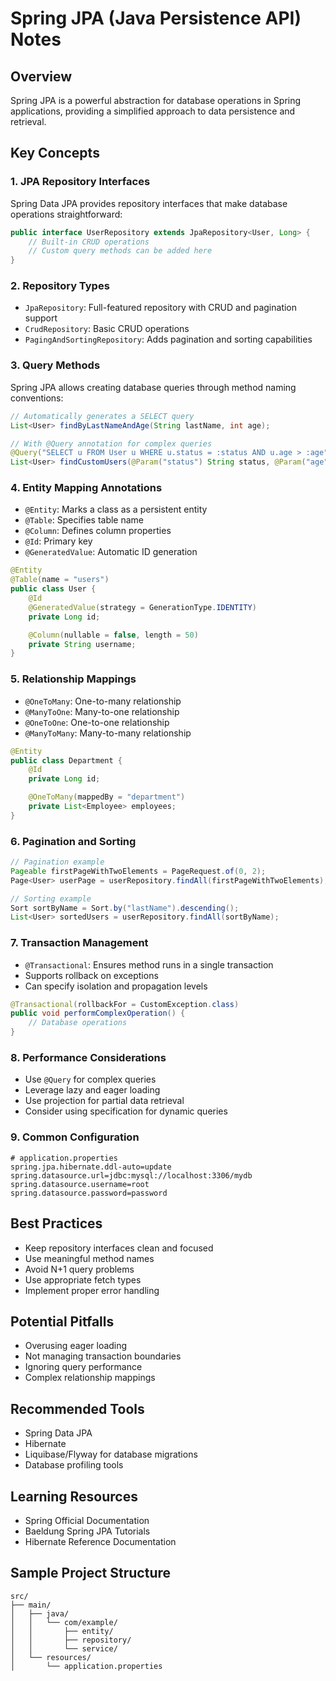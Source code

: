 # Spring JPA (Java Persistence API) Notes

## Overview
Spring JPA is a powerful abstraction for database operations in Spring applications, providing a simplified approach to data persistence and retrieval.

## Key Concepts

### 1. JPA Repository Interfaces
Spring Data JPA provides repository interfaces that make database operations straightforward:

```java
public interface UserRepository extends JpaRepository<User, Long> {
    // Built-in CRUD operations
    // Custom query methods can be added here
}
```

### 2. Repository Types
- `JpaRepository`: Full-featured repository with CRUD and pagination support
- `CrudRepository`: Basic CRUD operations
- `PagingAndSortingRepository`: Adds pagination and sorting capabilities

### 3. Query Methods
Spring JPA allows creating database queries through method naming conventions:

```java
// Automatically generates a SELECT query
List<User> findByLastNameAndAge(String lastName, int age);

// With @Query annotation for complex queries
@Query("SELECT u FROM User u WHERE u.status = :status AND u.age > :age")
List<User> findCustomUsers(@Param("status") String status, @Param("age") int age);
```

### 4. Entity Mapping Annotations
- `@Entity`: Marks a class as a persistent entity
- `@Table`: Specifies table name
- `@Column`: Defines column properties
- `@Id`: Primary key
- `@GeneratedValue`: Automatic ID generation

```java
@Entity
@Table(name = "users")
public class User {
    @Id
    @GeneratedValue(strategy = GenerationType.IDENTITY)
    private Long id;

    @Column(nullable = false, length = 50)
    private String username;
}
```

### 5. Relationship Mappings
- `@OneToMany`: One-to-many relationship
- `@ManyToOne`: Many-to-one relationship
- `@OneToOne`: One-to-one relationship
- `@ManyToMany`: Many-to-many relationship

```java
@Entity
public class Department {
    @Id
    private Long id;

    @OneToMany(mappedBy = "department")
    private List<Employee> employees;
}
```

### 6. Pagination and Sorting
```java
// Pagination example
Pageable firstPageWithTwoElements = PageRequest.of(0, 2);
Page<User> userPage = userRepository.findAll(firstPageWithTwoElements);

// Sorting example
Sort sortByName = Sort.by("lastName").descending();
List<User> sortedUsers = userRepository.findAll(sortByName);
```

### 7. Transaction Management
- `@Transactional`: Ensures method runs in a single transaction
- Supports rollback on exceptions
- Can specify isolation and propagation levels

```java
@Transactional(rollbackFor = CustomException.class)
public void performComplexOperation() {
    // Database operations
}
```

### 8. Performance Considerations
- Use `@Query` for complex queries
- Leverage lazy and eager loading
- Use projection for partial data retrieval
- Consider using specification for dynamic queries

### 9. Common Configuration
```properties
# application.properties
spring.jpa.hibernate.ddl-auto=update
spring.datasource.url=jdbc:mysql://localhost:3306/mydb
spring.datasource.username=root
spring.datasource.password=password
```

## Best Practices
- Keep repository interfaces clean and focused
- Use meaningful method names
- Avoid N+1 query problems
- Use appropriate fetch types
- Implement proper error handling

## Potential Pitfalls
- Overusing eager loading
- Not managing transaction boundaries
- Ignoring query performance
- Complex relationship mappings

## Recommended Tools
- Spring Data JPA
- Hibernate
- Liquibase/Flyway for database migrations
- Database profiling tools

## Learning Resources
- Spring Official Documentation
- Baeldung Spring JPA Tutorials
- Hibernate Reference Documentation

## Sample Project Structure
```
src/
├── main/
│   ├── java/
│   │   └── com/example/
│   │       ├── entity/
│   │       ├── repository/
│   │       └── service/
│   └── resources/
│       └── application.properties
```